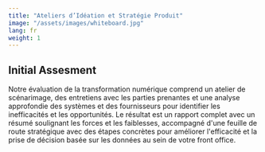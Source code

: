 ```yaml
---
title: "Ateliers d’Idéation et Stratégie Produit"
image: "/assets/images/whiteboard.jpg"
lang: fr
weight: 1
---
```


## Initial Assesment

Notre évaluation de la transformation numérique comprend un atelier de scénarimage, des entretiens avec les parties prenantes et une analyse approfondie des systèmes et des fournisseurs pour identifier les inefficacités et les opportunités. Le résultat est un rapport complet avec un résumé soulignant les forces et les faiblesses, accompagné d'une feuille de route stratégique avec des étapes concrètes pour améliorer l'efficacité et la prise de décision basée sur les données au sein de votre front office.